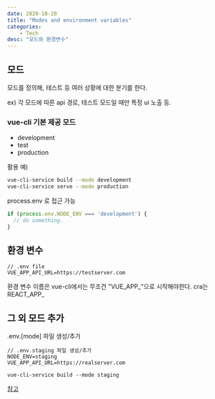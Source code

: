 ```yaml
---
date: 2020-10-28
title: "Modes and environment variables"
categories: 
    - Tech
desc: "모드와 환경변수"
---
```


## 모드

모드를 정의해, 테스트 등 여러 상황에 대한 분기를 한다.

ex) 각 모드에 따른 api 경로, 테스트 모드일 때만 특정 ui 노출 등.

### vue-cli 기본 제공 모드
- development
- test
- production

활용 예)
```zsh
vue-cli-service build --mode development
vue-cli-service serve --mode production
```

process.env 로 접근 가능

```js
if (process.env.NODE_ENV === 'development') {
  // do something.
}
```


## 환경 변수

```
// .env file
VUE_APP_API_URL=https://testserver.com
```

환경 변수 이름은 vue-cli에서는 무조건 "VUE\_APP\_"으로 시작해야한다.
cra는 REACT\_APP\_


## 그 외 모드 추가

.env.[mode] 파일 생성/추가

```
// .env.staging 파일 생성/추가
NODE_ENV=staging
VUE_APP_API_URL=https://realserver.com
```

```
vue-cli-service build --mode staging
```

[참고](https://cli.vuejs.org/guide/mode-and-env.html#modes)